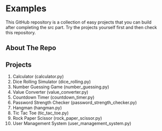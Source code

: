 # Examples
 
This GitHub repository is a collection of easy projects that you can build after completing the src part. Try the projects yourself first and then check this repository.

## About The Repo

## Projects
1. Calculator (calculator.py)
2. Dice Rolling Simulator (dice_rolling.py)
3. Number Guessing Game (number_guessing.py)
4. Value Converter (value_converter.py)
5. Countdown Timer (countdown_timer.py)
6. Password Strength Checker (password_strength_checker.py)
7. Hangman (hangman.py)
8. Tic Tac Toe (tic_tac_toe.py)
9. Rock Paper Scissor (rock_paper_scissor.py)
10. User Management System (user_management_system.py)

